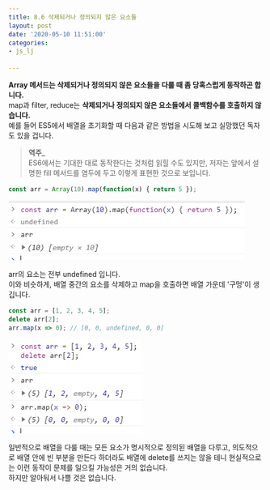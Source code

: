 ```yaml
---
title: 8.6 삭제되거나 정의되지 않은 요소들
layout: post
date: '2020-05-10 11:51:00'
categories:
- js_lj

---
```


**Array 메서드는 삭제되거나 정의되지 않은 요소들을 다룰 때 좀 당혹스럽게 동작하곤 합니다.**  
map과 filter, reduce는 **삭제되거나 정의되지 않은 요소들에서 콜백함수를 호출하지 않습니다.**  
예를 들어 ES5에서 배열을 초기화할 때 다음과 같은 방법을 시도해 보고 실망했던 독자도 있을 겁니다.

> **역주_**  
> ES6에서는 기대한 대로 동작한다는 것처럼 읽힐 수도 있지만, 저자는 앞에서 설명한 fill 메서드를 염두에 두고 이렇게 표현한 것으로 보입니다.

```javascript
const arr = Array(10).map(function(x) { return 5 });
```

![](/static/img/learningjs/image71.jpg)

arr의 요소는 전부 undefined 입니다.  
이와 비슷하게, 배열 중간의 요소를 삭제하고 map을 호출하면 배열 가운데 '구멍'이 생깁니다.

```javascript
const arr = [1, 2, 3, 4, 5];
delete arr[2];
arr.map(x => 0); // [0, 0, undefined, 0, 0]
```

![](/static/img/learningjs/image72.jpg)

일반적으로 배열을 다룰 때는 모든 요소가 명시적으로 정의된 배열을 다루고, 의도적으로 배열 안에 빈 부분을 만든다 하더라도 배열에 delete를 쓰지는 않을 테니 현실적으로는 이런 동작이 문제를 일으킬 가능성은 거의 없습니다.  
하지만 알아둬서 나쁠 것은 없습니다.